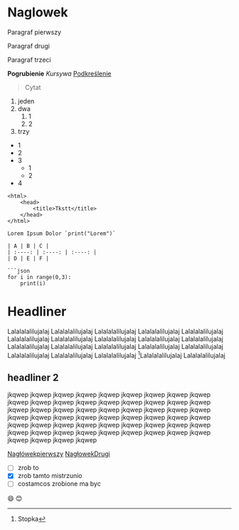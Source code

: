 # Naglowek


Paragraf pierwszy


Paragraf drugi


Paragraf trzeci


**Pogrubienie**
*Kursywa*
<ins>Podkreślenie</ins>


>Cytat




1. jeden
2. dwa
    1. 1
    2. 2
3. trzy

- 1
- 2
- 3
    - 1
    - 2
- 4
```
<html>
	<head>
		<title>Tkstt</title>
	</head>
</html>
```


```
Lorem Ipsum Dolor `print("Lorem")`

| A | B | C |
| :----: | :----: | :----: |
| D | E | F |

```json
for i in range(0,3):
    print(i)
```

# Headliner
Lalalalalilujalaj Lalalalalilujalaj Lalalalalilujalaj Lalalalalilujalaj Lalalalalilujalaj Lalalalalilujalaj Lalalalalilujalaj Lalalalalilujalaj Lalalalalilujalaj Lalalalalilujalaj Lalalalalilujalaj Lalalalalilujalaj Lalalalalilujalaj Lalalalalilujalaj Lalalalalilujalaj Lalalalalilujalaj Lalalalalilujalaj Lalalalalilujalaj [^1]Lalalalalilujalaj Lalalalalilujalaj 

## headliner 2
jkqwep jkqwep jkqwep jkqwep jkqwep jkqwep jkqwep jkqwep jkqwep jkqwep jkqwep jkqwep jkqwep jkqwep jkqwep jkqwep jkqwep jkqwep jkqwep jkqwep jkqwep jkqwep jkqwep jkqwep jkqwep jkqwep jkqwep jkqwep jkqwep jkqwep jkqwep jkqwep jkqwep jkqwep jkqwep jkqwep jkqwep jkqwep jkqwep jkqwep jkqwep jkqwep jkqwep jkqwep jkqwep jkqwep jkqwep jkqwep jkqwep jkqwep jkqwep jkqwep jkqwep jkqwep jkqwep jkqwep jkqwep jkqwep 
[^1]:Stopka

[Nagłówekpierwszy](#Headliner)
[NagłowekDrugi](#headliner-2)

- [ ] zrob to
- [x] zrob tamto mistrzunio
- [ ] costamcos zrobione ma byc

:smile:
:blush:

